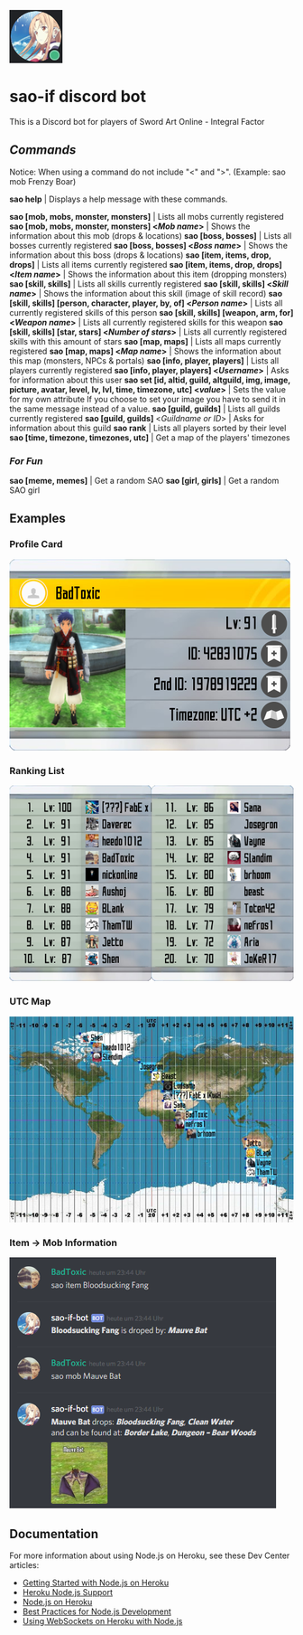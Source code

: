 ![SAO IF Bot Profile Picture](https://github.com/BadToxic/discord-bot-sao/blob/master/sao-if/img/bot-icon.png?raw=true)
# sao-if discord bot

This is a Discord bot for players of Sword Art Online - Integral Factor


## *Commands*

Notice: When using a command do not include "<" and ">".
(Example: sao mob Frenzy Boar)

**sao help**  |  Displays a help message with these commands.

**sao [mob, mobs, monster, monsters]**  |  Lists all mobs currently registered
**sao [mob, mobs, monster, monsters] <*Mob name*>**  |  Shows the information about this mob (drops & locations)
**sao [boss, bosses]**  |  Lists all bosses currently registered
**sao [boss, bosses] <*Boss name*>**  |  Shows the information about this boss (drops & locations)
**sao [item, items, drop, drops]**  |  Lists all items currently registered
**sao [item, items, drop, drops] <*Item name*>**  |  Shows the information about this item (dropping monsters)
**sao [skill, skills]**  |  Lists all skills currently registered
**sao [skill, skills] <*Skill name*>**  |  Shows the information about this skill (image of skill record)
**sao [skill, skills] [person, character, player, by, of] <*Person name*>** |  Lists all currently registered skills of this person
**sao [skill, skills] [weapon, arm, for] <*Weapon name*>** |  Lists all currently registered skills for this weapon
**sao [skill, skills] [star, stars] <*Number of stars*>** |  Lists all currently registered skills with this amount of stars
**sao [map, maps]**  |  Lists all maps currently registered
**sao [map, maps] <*Map name*>**  |  Shows the information about this map (monsters, NPCs & portals)
**sao [info, player, players]**  |  Lists all players currently registered
**sao [info, player, players] <*Username*>**  |  Asks for information about this user
**sao set [id, altid, guild, altguild, img, image, picture, avatar, level, lv, lvl, time, timezone, utc] <*value*>**  |  Sets the value for my own attribute
      If you choose to set your image you have to send it in the same message instead of a value.
**sao [guild, guilds]**  |  Lists all guilds currently registered
**sao [guild, guilds]** <*Guildname or ID*>  |  Asks for information about this guild
**sao rank**  |  Lists all players sorted by their level
**sao [time, timezone, timezones, utc]**  |  Get a map of the players' timezones

### *For Fun*
**sao [meme, memes]**  |  Get a random SAO
**sao [girl, girls]**  |  Get a random SAO girl

## Examples
### Profile Card
![Profile Card BadToxic](https://github.com/BadToxic/discord-bot-sao/blob/master/sao-if/img/card-BadToxic%20%20%20%20%20%20%20%20%20%20%20%20%20%20%20%20%20%20%20%20%20%20%20%20.png?raw=true)

### Ranking List
![Ranking List](https://github.com/BadToxic/discord-bot-sao/blob/master/sao-if/img/rank-list.png?raw=true)

### UTC Map
![UTC Map](https://github.com/BadToxic/discord-bot-sao/blob/master/sao-if/img/timezones-filled.jpg?raw=true)

### Item -> Mob Information
![Item Mob Information](https://github.com/BadToxic/discord-bot-sao/blob/master/sao-if/img/Item-Mob%20example.png?raw=true)

## Documentation

For more information about using Node.js on Heroku, see these Dev Center articles:

- [Getting Started with Node.js on Heroku](https://devcenter.heroku.com/articles/getting-started-with-nodejs)
- [Heroku Node.js Support](https://devcenter.heroku.com/articles/nodejs-support)
- [Node.js on Heroku](https://devcenter.heroku.com/categories/nodejs)
- [Best Practices for Node.js Development](https://devcenter.heroku.com/articles/node-best-practices)
- [Using WebSockets on Heroku with Node.js](https://devcenter.heroku.com/articles/node-websockets)
